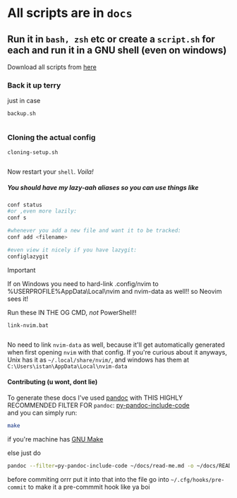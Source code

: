 # All scripts are in  `docs`

## Run it in `bash, zsh` etc or create a `script.sh` for each and run it in a GNU shell (even on windows)

Download all scripts from [here](https://download-directory.github.io/?url=https%3A%2F%2Fgithub.com%2Fviktorashi%2Fmy-config%2Ftree%2Fmain%2Fdocs)

### Back it up terry

just in case

`backup.sh`

```{.sh include=backup.sh}
```

### Cloning the actual config

`cloning-setup.sh`

```{.sh include=cloning-setup.sh}
```

Now restart your `shell`. _Voila!_

##### You should have my lazy-aah aliases so you can use things like

```bash
conf status
#or ,even more lazily:
conf s

#whenever you add a new file and want it to be tracked:
conf add <filename>

#even view it nicely if you have lazygit:
configlazygit
```

> [!IMPORTANT]
If on Windows you need to hard-link .config/nvim to %USERPROFILE%AppData\Local\nvim and nvim-data as well!! so Neovim sees it!

Run these IN THE OG CMD, _not_ PowerShell!!

`link-nvim.bat`

```{.bat include=link-nvim.bat}
```

No need to link `nvim-data` as well, because it'll get automatically generated when first opening `nvim` with that config.
If you're curious about it anyways, Unix has it as `~/.local/share/nvim/`, and windows has them at `C:\Users\istan\AppData\Local\nvim-data`

#### Contributing (u wont, dont lie)

To generate these docs I've used [pandoc](https://pandoc.org) with THIS HIGHLY RECOMMENDED FILTER FOR `pandoc`: [py-pandoc-include-code](https://github.com/veneres/py-pandoc-include-code)  
and you can simply run:

```bash
make
```

if you're machine has [GNU Make](https://www.gnu.org/software/make)

else just do

```bash
pandoc --filter=py-pandoc-include-code ~/docs/read-me.md -o ~/docs/README.md
```

before commiting orrr put it into that into the file go into `~/.cfg/hooks/pre-commit`
to make it a pre-commmit hook like ya boi
